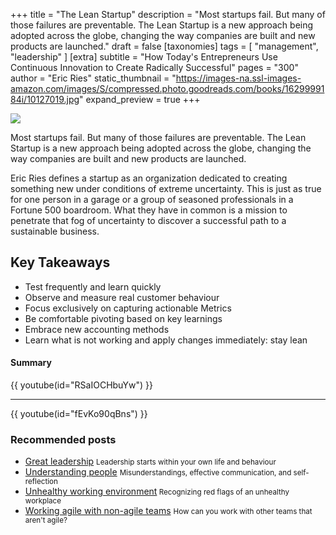 +++
title = "The Lean Startup"
description = "Most startups fail. But many of those failures are preventable. The Lean Startup is a new approach being adopted across the globe, changing the way companies are built and new products are launched."
draft = false
[taxonomies]
tags = [ "management", "leadership" ] 
[extra]
subtitle = "How Today's Entrepreneurs Use Continuous Innovation to Create Radically Successful"
pages = "300"
author = "Eric Ries"
static_thumbnail = "https://images-na.ssl-images-amazon.com/images/S/compressed.photo.goodreads.com/books/1629999184i/10127019.jpg"
expand_preview = true
+++

<img border="0" src="https://images-na.ssl-images-amazon.com/images/S/compressed.photo.goodreads.com/books/1629999184i/10127019.jpg" >

Most startups fail. But many of those failures are preventable. The Lean Startup is a new approach being adopted across the globe, changing the way companies are built and new products are launched.

<!-- more -->

Eric Ries defines a startup as an organization dedicated to creating something new under conditions of extreme uncertainty. This is just as true for one person in a garage or a group of seasoned professionals in a Fortune 500 boardroom. What they have in common is a mission to penetrate that fog of uncertainty to discover a successful path to a sustainable business.

## Key Takeaways

- Test frequently and learn quickly
- Observe and measure real customer behaviour
- Focus exclusively on capturing actionable Metrics
- Be comfortable pivoting based on key learnings
- Embrace new accounting methods
- Learn what is not working and apply changes immediately: stay lean

#### Summary

{{ youtube(id="RSaIOCHbuYw") }}

---

{{ youtube(id="fEvKo90qBns") }}

### Recommended posts

- [Great leadership](/blog/great-leadership) <small>Leadership starts within your own life and behaviour</small>
- [Understanding people](/blog/understanding-people) <small>Misunderstandings, effective communication, and self-reflection</small>
- [Unhealthy working environment](/blog/unhealthy-working-environment/)<small> Recognizing red flags of an unhealthy workplace</small>
- [Working agile with non-agile teams](/blog/working-agile-with-non-agile-teams/) <small> How can you work with other teams that aren't agile?</small>
